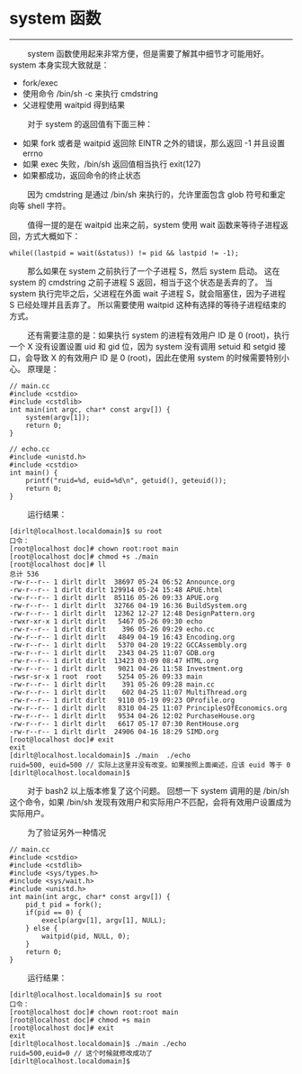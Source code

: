 # system 函数
***

&emsp;&emsp;
system 函数使用起来非常方便，但是需要了解其中细节才可能用好。
system 本身实现大致就是：

+ fork/exec
+ 使用命令 /bin/sh -c 来执行 cmdstring
+ 父进程使用 waitpid 得到结果

&emsp;&emsp;
对于 system 的返回值有下面三种：

+ 如果 fork 或者是 waitpid 返回除 EINTR 之外的错误，那么返回 -1 并且设置 errno
+ 如果 exec 失败，/bin/sh 返回值相当执行 exit(127)
+ 如果都成功，返回命令的终止状态

&emsp;&emsp;
因为 cmdstring 是通过 /bin/sh 来执行的，允许里面包含 glob 符号和重定向等 shell 字符。

&emsp;&emsp;
值得一提的是在 waitpid 出来之前，system 使用 wait 函数来等待子进程返回，方式大概如下：

    while((lastpid = wait(&status)) != pid && lastpid != -1);

&emsp;&emsp;
那么如果在 system 之前执行了一个子进程 S，然后 system 启动。
这在 system 的 cmdstring 之前子进程 S 返回，相当于这个状态是丢弃的了。
当 system 执行完毕之后，父进程在外面 wait 子进程 S，就会阻塞住，因为子进程 S 已经处理并且丢弃了。
所以需要使用 waitpid 这种有选择的等待子进程结束的方式。

&emsp;&emsp;
还有需要注意的是：如果执行 system 的进程有效用户 ID 是 0 (root)，执行一个 X 没有设置设置 uid 和 gid 位，因为 system 没有调用 setuid 和 setgid 接口，会导致 X 的有效用户 ID 是 0 (root)，因此在使用 system 的时候需要特别小心。
原理是：

    // main.cc
    #include <cstdio>
    #include <cstdlib>
    int main(int argc, char* const argv[]) {
        system(argv[1]);
        return 0;
    }
    
    // echo.cc
    #include <unistd.h>
    #include <cstdio>
    int main() {
        printf("ruid=%d, euid=%d\n", getuid(), geteuid());
        return 0;
    }

&emsp;&emsp;
运行结果：

    [dirlt@localhost.localdomain]$ su root
    口令：
    [root@localhost doc]# chown root:root main
    [root@localhost doc]# chmod +s ./main
    [root@localhost doc]# ll
    总计 536
    -rw-r--r-- 1 dirlt dirlt  38697 05-24 06:52 Announce.org
    -rw-r--r-- 1 dirlt dirlt 129914 05-24 15:48 APUE.html
    -rw-r--r-- 1 dirlt dirlt  85116 05-26 09:33 APUE.org
    -rw-r--r-- 1 dirlt dirlt  32766 04-19 16:36 BuildSystem.org
    -rw-r--r-- 1 dirlt dirlt  12362 12-27 12:48 DesignPattern.org
    -rwxr-xr-x 1 dirlt dirlt   5467 05-26 09:30 echo
    -rw-r--r-- 1 dirlt dirlt    396 05-26 09:29 echo.cc
    -rw-r--r-- 1 dirlt dirlt   4849 04-19 16:43 Encoding.org
    -rw-r--r-- 1 dirlt dirlt   5370 04-20 19:22 GCCAssembly.org
    -rw-r--r-- 1 dirlt dirlt   2343 04-25 11:07 GDB.org
    -rw-r--r-- 1 dirlt dirlt  13423 03-09 08:47 HTML.org
    -rw-r--r-- 1 dirlt dirlt   9021 04-26 11:58 Investment.org
    -rwsr-sr-x 1 root  root    5254 05-26 09:33 main
    -rw-r--r-- 1 dirlt dirlt    391 05-26 09:28 main.cc
    -rw-r--r-- 1 dirlt dirlt    602 04-25 11:07 MultiThread.org
    -rw-r--r-- 1 dirlt dirlt   9110 05-19 09:23 OProfile.org
    -rw-r--r-- 1 dirlt dirlt   8310 04-25 11:07 PrinciplesOfEconomics.org
    -rw-r--r-- 1 dirlt dirlt   9534 04-26 12:02 PurchaseHouse.org
    -rw-r--r-- 1 dirlt dirlt   6617 05-17 07:30 RentHouse.org
    -rw-r--r-- 1 dirlt dirlt  24906 04-16 18:29 SIMD.org
    [root@localhost doc]# exit
    exit
    [dirlt@localhost.localdomain]$ ./main  ./echo
    ruid=500, euid=500 // 实际上这里并没有改变。如果按照上面阐述，应该 euid 等于 0
    [dirlt@localhost.localdomain]$

&emsp;&emsp;
对于 bash2 以上版本修复了这个问题。
回想一下 system 调用的是 /bin/sh 这个命令，如果 /bin/sh 发现有效用户和实际用户不匹配，会将有效用户设置成为实际用户。

&emsp;&emsp;
为了验证另外一种情况

    // main.cc
    #include <cstdio>
    #include <cstdlib>
    #include <sys/types.h>
    #include <sys/wait.h>
    #include <unistd.h>
    int main(int argc, char* const argv[]) {
        pid_t pid = fork();
        if(pid == 0) {
            execlp(argv[1], argv[1], NULL);
        } else {
            waitpid(pid, NULL, 0);
        }
        return 0;
    }

&emsp;&emsp;
运行结果：

    [dirlt@localhost.localdomain]$ su root
    口令：
    [root@localhost doc]# chown root:root main
    [root@localhost doc]# chmod +s main
    [root@localhost doc]# exit
    exit
    [dirlt@localhost.localdomain]$ ./main ./echo
    ruid=500,euid=0 // 这个时候就修改成功了
    [dirlt@localhost.localdomain]$